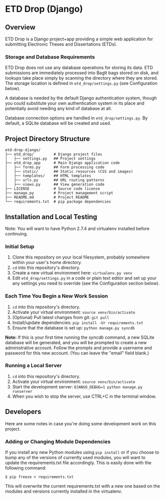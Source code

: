 # ETD Drop (Django)

## Overview

ETD Drop is a Django project+app providing a simple web application for
submitting Electronic Theses and Dissertations (ETDs).

### Storage and Database Requirements

ETD Drop does not use any database operations for storing its data. ETD 
submissions are immediately processed into BagIt bags stored on disk, and
lookups take place simply by scanning the directory where they are stored.
The storage location is defined in `etd_drop/settings.py` (see Configuration
below).

A database is needed by the default Django authentication system, though you 
could substitute your own authentication system in its place and potentially
avoid needing any kind of database at all.

Database connection options are handled in `etd_drop/settings.py`. By default,
a SQLite database will be created and used.


## Project Directory Structure

    etd-drop-django/
    ├── etd_drop/         # Django project files
    │   ├── settings.py   ## Project settings
    ├── etd_drop_app      # Main Django application code
    │   ├── forms.py      ## Form processing code
    │   ├── static/       ## Static resources (CSS and images)
    │   ├── templates/    ## HTML templates
    │   ├── urls.py       ## URL routing patterns
    │   ├── views.py      ## View generation code
    ├── LICENSE           # Source code license
    ├── manage.py         # Project management script
    ├── README.md         # Project README
    └── requirements.txt  # pip package dependencies


## Installation and Local Testing

Note: You will want to have Python 2.7.4 and virtualenv installed before
continuing.

### Initial Setup

1. Clone this repository on your local filesystem, probably somewhere within 
   your user's home directory.
2. `cd` into this repository's directory.
3. Create a new virtual environment here: `virtualenv.py venv`
4. Edit `etd_drop/settings.py` in a code or plain text editor and set up your 
   any settings you need to override (see the Configuration section below).

### Each Time You Begin a New Work Session

1. `cd` into this repository's directory.
2. Activate your virtual environment: `source venv/bin/activate`
3. (Optional) Pull latest changes from git: `git pull`
4. Install/update dependencies: `pip install -Ur requirements.txt`
5. Ensure that the database is set up: `python manage.py syncdb`

**Note:** If this is your first time running the *syncdb* command, a new 
SQLite database will be generated, and you will be prompted to create a new
administrative account. Follow the prompts and provide a username and password 
for this new account. (You can leave the "email" field blank.)

### Running a Local Server

1. `cd` into this repository's directory.
2. Activate your virtual environment: `source venv/bin/activate`
3. Start the development server: `DJANGO_DEBUG=1 python manage.py runserver`
4. When you wish to stop the server, use CTRL+C in the terminal window.


## Developers

Here are some notes in case you're doing some development work on this project.

### Adding or Changing Module Dependencies

If you install any new Python modules using `pip install` or if you choose to
bump any of the versions of currently used modules, you will want to update the
requirements.txt file accordingly.  This is easily done with the following
command:

    $ pip freeze > requirements.txt

This will overwrite the current requirements.txt with a new one based on the
modules and versions currently installed in the virtualenv.
